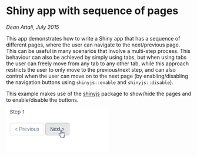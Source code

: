 # Shiny app with sequence of pages

*Dean Attali, July 2015*

This app demonstrates how to write a Shiny app that has a sequence of different pages, where the user can navigate to the next/previous page. This can be useful in many scenarios that involve a multi-step process. This behaviour can also be achieved by simply using tabs, but when using tabs the user can freely move from any tab to any other tab, while this approach restricts the user to only move to the previous/next step, and can also control when the user can move on to the next page (by enabling/disabling the navigation buttons using `shinyjs::enable` and `shinyjs::disable`).

This example makes use of the [shinyjs](https://github.com/daattali/shinyjs) package to show/hide the pages and to enable/disable the buttons.

[![Demo](./multiple-pages.gif)](./multiple-pages.gif)